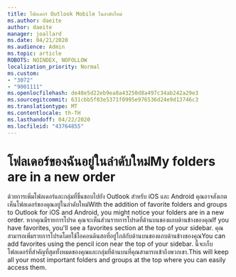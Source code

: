 ```yaml
---
title: โฟลเดอร์ Outlook Mobile ในลําดับใหม่
ms.author: daeite
author: daeite
manager: joallard
ms.date: 04/21/2020
ms.audience: Admin
ms.topic: article
ROBOTS: NOINDEX, NOFOLLOW
localization_priority: Normal
ms.custom:
- "3072"
- "9001111"
ms.openlocfilehash: de48e5d22eb9ea8a43250d8a497c34ab242a29e3
ms.sourcegitcommit: 631cbb5f03e5371f0995e976536d24e9d13746c3
ms.translationtype: MT
ms.contentlocale: th-TH
ms.lasthandoff: 04/22/2020
ms.locfileid: "43764855"
---
```

# <a name="my-folders-are-in-a-new-order"></a><span data-ttu-id="e23e0-102">โฟลเดอร์ของฉันอยู่ในลําดับใหม่</span><span class="sxs-lookup"><span data-stu-id="e23e0-102">My folders are in a new order</span></span>

<span data-ttu-id="e23e0-103">ด้วยการเพิ่มโฟลเดอร์และกลุ่มที่ชื่นชอบไปยัง Outlook สําหรับ iOS และ Android คุณอาจสังเกตเห็นโฟลเดอร์ของคุณอยู่ในลําดับใหม่</span><span class="sxs-lookup"><span data-stu-id="e23e0-103">With the addition of favorite folders and groups to Outlook for iOS and Android, you might notice your folders are in a new order.</span></span> <span data-ttu-id="e23e0-104">หากคุณมีรายการโปรด คุณจะเห็นส่วนรายการโปรดที่ด้านบนของแถบด้านข้างของคุณ</span><span class="sxs-lookup"><span data-stu-id="e23e0-104">If you have favorites, you'll see a favorites section at the top of your sidebar.</span></span> <span data-ttu-id="e23e0-105">คุณสามารถเพิ่มรายการโปรดโดยใช้ไอคอนดินสอที่อยู่ใกล้กับด้านบนของแถบด้านข้างของคุณ</span><span class="sxs-lookup"><span data-stu-id="e23e0-105">You can add favorites using the pencil icon near the top of your sidebar.</span></span> <span data-ttu-id="e23e0-106">นี้จะเก็บโฟลเดอร์ที่สําคัญที่สุดทั้งหมดของคุณและกลุ่มที่ด้านบนที่คุณสามารถเข้าถึงพวกเขา.</span><span class="sxs-lookup"><span data-stu-id="e23e0-106">This will keep all your most important folders and groups at the top where you can easily access them.</span></span>